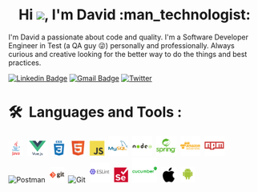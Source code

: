 <h1 align="center">Hi <img src="https://media.giphy.com/media/hvRJCLFzcasrR4ia7z/giphy.gif" width="30px">, I'm David :man_technologist:</h1>
<!--p align="center"><img src="https://media.giphy.com/media/dWesBcTLavkZuG35MI/giphy.gif" width="600" height="300"  /></p-->

I'm David a passionate about code and quality. I'm a Software Developer Engineer in Test (a QA guy :stuck_out_tongue_winking_eye:) personally and professionally. Always curious and creative looking for the better way to do the things and best practices.

[![Linkedin Badge](https://img.shields.io/badge/-dmarcas-blue?style=flat-square&logo=Linkedin&logoColor=white&link=https://www.linkedin.com/in/dmarcas/)](https://www.linkedin.com/in/dmarcas/)
[![Gmail Badge](https://img.shields.io/badge/-david.marcas@gmail.com-c14438?style=flat-square&logo=Gmail&logoColor=white&link=mailto:david.marcas@gmail.com)](mailto:david.marcas@gmail.com)
[![Twitter](https://img.shields.io/badge/dmarcas-%231DA1F2.svg?style=flat-square&logo=Twitter&logoColor=white)](https://twitter.com/dmarcas)


# 🛠 &nbsp;Languages and Tools :

<p>
<img src="https://github.com/devicons/devicon/blob/master/icons/java/java-original-wordmark.svg" title="Java" alt="Java" width="30" height="30"/>&nbsp;
<img src="https://github.com/devicons/devicon/blob/master/icons/vuejs/vuejs-original-wordmark.svg" title="Vue" alt="Vue" width="40" height="30"/>&nbsp;
<img src="https://github.com/devicons/devicon/blob/master/icons/css3/css3-plain-wordmark.svg"  title="CSS3" alt="CSS" width="30" height="30"/>&nbsp;
<img src="https://github.com/devicons/devicon/blob/master/icons/html5/html5-original.svg" title="HTML5" alt="HTML" width="30" height="30"/>&nbsp;
<img src="https://github.com/devicons/devicon/blob/master/icons/javascript/javascript-original.svg" title="JavaScript" alt="JavaScript" width="30" height="30"/>&nbsp;
<img src="https://github.com/devicons/devicon/blob/master/icons/mysql/mysql-original-wordmark.svg" title="MySQL"  alt="MySQL" width="40" height="40"/>&nbsp;
<img src="https://github.com/devicons/devicon/blob/master/icons/nodejs/nodejs-original-wordmark.svg" title="NodeJS" alt="NodeJS" width="40" height="40"/>&nbsp;
<img src="https://github.com/devicons/devicon/blob/master/icons/spring/spring-original-wordmark.svg" title="Spring" alt="Spring" width="40" height="40"/>&nbsp;
<img src="https://github.com/devicons/devicon/blob/master/icons/amazonwebservices/amazonwebservices-plain-wordmark.svg" title="AWS" alt="AWS" width="40" height="40"/>&nbsp;
<img src="https://github.com/devicons/devicon/blob/master/icons/npm/npm-original-wordmark.svg" title="npm" **alt="npm" width="40" height="40"/>&nbsp;
<img src="https://www.vectorlogo.zone/logos/getpostman/getpostman-icon.svg" title="Postman"  alt="Postman" width="30" height="30"/>&nbsp;
<img src="https://github.com/devicons/devicon/blob/master/icons/git/git-original-wordmark.svg" title="Git" **alt="Git" width="30" height="30"/>&nbsp;
<img src="https://img.shields.io/badge/-GitHubActions-000?&logo=github-actions" title="Git" **alt="GitHub Actions"/>&nbsp;
<img src="https://github.com/devicons/devicon/blob/master/icons/eslint/eslint-original-wordmark.svg" title="ESLint" alt="ESLint" width="40" height="40"/>&nbsp;
<img src="https://github.com/devicons/devicon/blob/master/icons/selenium/selenium-original.svg" title="Selenium" **alt="Selenium" width="30" height="30"/>&nbsp;
<img src="https://github.com/devicons/devicon/blob/master/icons/cucumber/cucumber-plain-wordmark.svg" title="Cucumber" **alt="Cucumber" width="50" height="50"/>&nbsp;
<img src="https://github.com/devicons/devicon/blob/master/icons/apple/apple-original.svg" title="MacOS" **alt="MacOS" width="30" height="30"/>&nbsp;
<img src="https://github.com/devicons/devicon/blob/master/icons/android/android-original-wordmark.svg" title="Android" **alt="Android" width="30" height="30"/>&nbsp;
</p>

<!---
--### 🔥 &nbsp; My Stats :
[![GitHub Streak](http://github-readme-streak-stats.herokuapp.com?user=dmarcas&theme=dark&background=000000)](https://git.io/streak-stats)

[![Top Langs](https://github-readme-stats.vercel.app/api/top-langs/?username=dmarcas&layout=compact&theme=vision-friendly-dark)](https://github.com/anuraghazra/github-readme-stats)
-->

#
<p align="center"><img src="https://komarev.com/ghpvc/?username=davidmarcas&style=flat-square&color=blue" alt=""></p>
